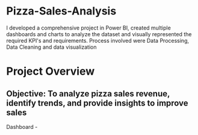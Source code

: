 # Pizza-Sales-Analysis
I developed a comprehensive project in Power BI, created multiple dashboards and charts to analyze the dataset and visually represented the required KPI's and requirements. Process involved were Data Processing, Data Cleaning and data visualization
# Project Overview
 ## Objective: To analyze pizza sales revenue, identify trends, and provide insights to improve sales

 Dashboard - 

